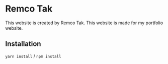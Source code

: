 # Remco Tak
This website is created by Remco Tak. This website is made for my portfolio website.

## Installation
`yarn install` / `npm install`


